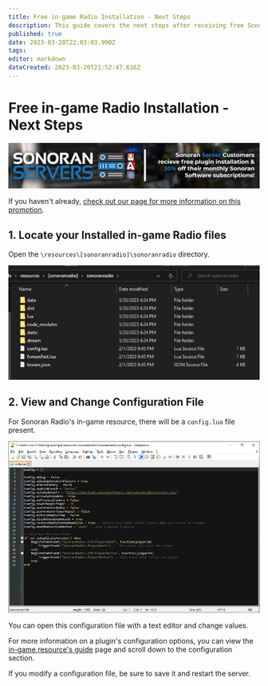 ```yaml
---
title: Free in-game Radio Installation - Next Steps
description: This guide covers the next steps after receiving free Sonoran Radio in-game resource installation with your Sonoran Servers Windows Server or Expert Installation.
published: true
date: 2023-03-20T22:03:03.990Z
tags: 
editor: markdown
dateCreated: 2023-03-20T21:52:47.616Z
---
```


# Free in-game Radio Installation - Next Steps

![30% off Sonoran Software Subscriptions with Sonoran Servers](/pricing/serversbundlediscount.png)

If you haven't already, [check out our page for more information on this promotion](/pricing/discounts-and-offers).

## 1. Locate your Installed in-game Radio files

Open the `\resources\[sonoranradio]\sonoranradio` directory.

![Sonoran Radio Resource Folder Screenshot](/pricing/sonoranradioresourcefolder.png)

## 2. View and Change Configuration File

For Sonoran Radio's in-game resource, there will be a `config.lua` file present.

![Sonoran Radio Resource Config Example Screenshot](/pricing/sonoranradioconfigexample.png)

You can open this configuration file with a text editor and change values.

For more information on a plugin's configuration options, you can view the [in-game resource's guide](/tutorials/in-game-radio) page and scroll down to the configuration section.

If you modify a configuration file, be sure to save it and restart the server.